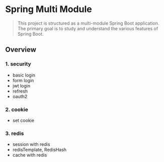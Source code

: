 # Spring Multi Module

> This project is structured as a multi-module Spring Boot application.
> The primary goal is to study and understand the various features of Spring Boot.

## Overview

### 1. security
- basic login
- form login
- jwt login
- refresh
- oauth2


### 2. cookie
- set cookie


### 3. redis
- session with redis
- redisTemplate, RedisHash
- cache with redis


